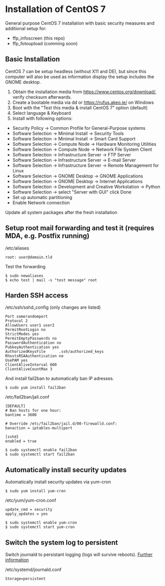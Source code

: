 # Installation of CentOS 7

General purpose CentOS 7 installation with basic security measures and additional setup for:

- ffp_infoscreen (this repo)
- ffp_fotoupload (comming soon)

## Basic Installation

CentOS 7 can be setup headless (without X11 and DE), but since this computer will also be used as information display the setup includes the GNOME desktop.

1. Obtain the installation media from <https://www.centos.org/download/>, verify checksum afterwards.
2. Create a bootable media via dd or <https://rufus.akeo.ie/> on Windows
3. Boot with the "Test this media & install CentOS 7" option (default)
4. Select language & Keyboard
5. Install with following options:

  - Security Policy -> Common Profile for General-Purpose systems
  - Software Selection -> Minimal Install -> Security Tools
  - Software Selection -> Minimal Install -> Smart Card Support
  - Software Selection -> Compute Node -> Hardware Monitoring Utilities
  - Software Selection -> Compute Node -> Network File System Client
  - Software Selection -> Infrastructure Server -> FTP Server
  - Software Selection -> Infrastructure Server -> E-mail Server
  - Software Selection -> Infrastructure Server -> Remote Management for Linux
  - Software Selection -> GNOME Desktop -> GNOME Applications
  - Software Selection -> GNOME Desktop -> Internet Applications
  - Software Selection -> Development and Creative Workstation -> Python
  - Software Selection -> select "Server with GUI" click Done
  - Set up automatic partitioning
  - Enable Network connection

Update all system packages after the fresh installation

## Setup root mail forwarding and test it (requires MDA, e.g. Postfix running)

/etc/aliases

```
root: user@domain.tld
```

Test the forwarding

```
$ sudo newaliases
$ echo test | mail -s "test message" root
```

## Harden SSH access

/etc/ssh/sshd_config (only changes are listed)

```
Port somerandomport
Protocol 2
AllowUsers user1 user2
PermitRootLogin no
StrictModes yes
PermitEmptyPasswords no
PasswordAuthentication no
PubkeyAuthentication yes
AuthorizedKeysFile      .ssh/authorized_keys
RhostsRSAAuthentication no
UsePAM yes
ClientAliveInterval 600
ClientAliveCountMax 3
```

And install fail2ban to automatically ban IP adresses.

```
$ sudo yum install fail2ban
```

/etc/fail2ban/jail.conf

```
[DEFAULT]
# Ban hosts for one hour:
bantime = 3600

# Override /etc/fail2ban/jail.d/00-firewalld.conf:
banaction = iptables-multiport

[sshd]
enabled = true
```

```
$ sudo systemctl enable fail2ban
$ sudo systemctl start fail2ban
```

## Automatically install security updates

Automatically install security updates via yum-cron

```
$ sudo yum install yum-cron
```

/etc/yum/yum-cron.conf

```
update_cmd = security
apply_updates = yes
```

```
$ sudo systemctl enable yum-cron
$ sudo systemctl start yum-cron
```

## Switch the system log to persistent

Switch journald to persistant logging (logs will survive reboots). [Further information](https://www.digitalocean.com/community/tutorials/how-to-use-journalctl-to-view-and-manipulate-systemd-logs)

/etc/systemd/journald.conf

```
Storage=persistent
```
